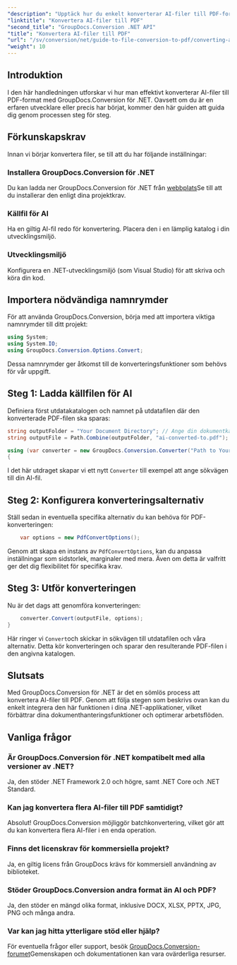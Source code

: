 ```yaml
---
"description": "Upptäck hur du enkelt konverterar AI-filer till PDF-format med GroupDocs.Conversion för .NET. Den här handledningen guidar dig genom installationen, kodkonfigurationen och konverteringsprocessen."
"linktitle": "Konvertera AI-filer till PDF"
"second_title": "GroupDocs.Conversion .NET API"
"title": "Konvertera AI-filer till PDF"
"url": "/sv/conversion/net/guide-to-file-conversion-to-pdf/converting-ai-to-pdf/"
"weight": 10
---
```


## Introduktion

I den här handledningen utforskar vi hur man effektivt konverterar AI-filer till PDF-format med GroupDocs.Conversion för .NET. Oavsett om du är en erfaren utvecklare eller precis har börjat, kommer den här guiden att guida dig genom processen steg för steg.

## Förkunskapskrav

Innan vi börjar konvertera filer, se till att du har följande inställningar:

### Installera GroupDocs.Conversion för .NET

Du kan ladda ner GroupDocs.Conversion för .NET från [webbplats](https://releases.groupdocs.com/conversion/net/)Se till att du installerar den enligt dina projektkrav.

### Källfil för AI

Ha en giltig AI-fil redo för konvertering. Placera den i en lämplig katalog i din utvecklingsmiljö.

### Utvecklingsmiljö

Konfigurera en .NET-utvecklingsmiljö (som Visual Studio) för att skriva och köra din kod.

## Importera nödvändiga namnrymder

För att använda GroupDocs.Conversion, börja med att importera viktiga namnrymder till ditt projekt:

```csharp
using System;
using System.IO;
using GroupDocs.Conversion.Options.Convert;
```
Dessa namnrymder ger åtkomst till de konverteringsfunktioner som behövs för vår uppgift.

## Steg 1: Ladda källfilen för AI

Definiera först utdatakatalogen och namnet på utdatafilen där den konverterade PDF-filen ska sparas:

```csharp
string outputFolder = "Your Document Directory"; // Ange din dokumentkatalog här
string outputFile = Path.Combine(outputFolder, "ai-converted-to.pdf");

using (var converter = new GroupDocs.Conversion.Converter("Path to Your AI File"))
{
```

I det här utdraget skapar vi ett nytt `Converter` till exempel att ange sökvägen till din AI-fil.

## Steg 2: Konfigurera konverteringsalternativ

Ställ sedan in eventuella specifika alternativ du kan behöva för PDF-konverteringen:

```csharp
    var options = new PdfConvertOptions();
```
Genom att skapa en instans av `PdfConvertOptions`, kan du anpassa inställningar som sidstorlek, marginaler med mera. Även om detta är valfritt ger det dig flexibilitet för specifika krav.

## Steg 3: Utför konverteringen

Nu är det dags att genomföra konverteringen:

```csharp
    converter.Convert(outputFile, options);
}
```
Här ringer vi `Convert`och skickar in sökvägen till utdatafilen och våra alternativ. Detta kör konverteringen och sparar den resulterande PDF-filen i den angivna katalogen.

## Slutsats

Med GroupDocs.Conversion för .NET är det en sömlös process att konvertera AI-filer till PDF. Genom att följa stegen som beskrivs ovan kan du enkelt integrera den här funktionen i dina .NET-applikationer, vilket förbättrar dina dokumenthanteringsfunktioner och optimerar arbetsflöden.

## Vanliga frågor

### Är GroupDocs.Conversion för .NET kompatibelt med alla versioner av .NET?

Ja, den stöder .NET Framework 2.0 och högre, samt .NET Core och .NET Standard.

### Kan jag konvertera flera AI-filer till PDF samtidigt?

Absolut! GroupDocs.Conversion möjliggör batchkonvertering, vilket gör att du kan konvertera flera AI-filer i en enda operation.

### Finns det licenskrav för kommersiella projekt?

Ja, en giltig licens från GroupDocs krävs för kommersiell användning av biblioteket.

### Stöder GroupDocs.Conversion andra format än AI och PDF?

Ja, den stöder en mängd olika format, inklusive DOCX, XLSX, PPTX, JPG, PNG och många andra.

### Var kan jag hitta ytterligare stöd eller hjälp?

För eventuella frågor eller support, besök [GroupDocs.Conversion-forumet](https://forum.groupdocs.com/c/conversion/11)Gemenskapen och dokumentationen kan vara ovärderliga resurser.